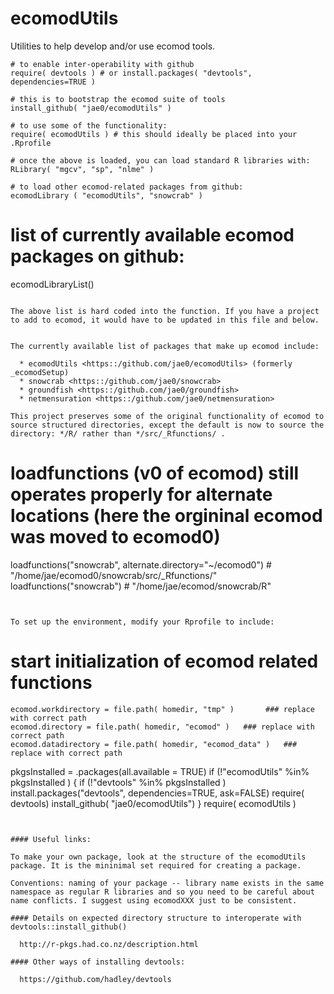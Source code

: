 # ecomodUtils

Utilities to help develop and/or use ecomod tools.

```
# to enable inter-operability with github
require( devtools ) # or install.packages( "devtools", dependencies=TRUE )

# this is to bootstrap the ecomod suite of tools
install_github( "jae0/ecomodUtils" ) 

# to use some of the functionality:
require( ecomodUtils ) # this should ideally be placed into your .Rprofile

# once the above is loaded, you can load standard R libraries with:
RLibrary( "mgcv", "sp", "nlme" ) 

# to load other ecomod-related packages from github: 
ecomodLibrary ( "ecomodUtils", "snowcrab" )   

```
# list of currently available ecomod packages on github:
ecomodLibraryList()
```

The above list is hard coded into the function. If you have a project to add to ecomod, it would have to be updated in this file and below.


The currently available list of packages that make up ecomod include:

  * ecomodUtils <https::/github.com/jae0/ecomodUtils> (formerly _ecomodSetup) 
  * snowcrab <https::/github.com/jae0/snowcrab>
  * groundfish <https::/github.com/jae0/groundfish> 
  * netmensuration <https::/github.com/jae0/netmensuration>

This project preserves some of the original functionality of ecomod to source structured directories, except the default is now to source the directory: */R/ rather than */src/_Rfunctions/ . 

```
# loadfunctions (v0 of ecomod) still operates properly for alternate locations (here the orgininal ecomod was moved to ecomod0) 
loadfunctions("snowcrab", alternate.directory="~/ecomod0")  # "/home/jae/ecomod0/snowcrab/src/_Rfunctions/"
loadfunctions("snowcrab")  # "/home/jae/ecomod/snowcrab/R"
```


To set up the environment, modify your Rprofile to include:

```
  # start initialization of ecomod related functions
	ecomod.workdirectory = file.path( homedir, "tmp" )		 ### replace with correct path
	ecomod.directory = file.path( homedir, "ecomod" )   ### replace with correct path
	ecomod.datadirectory = file.path( homedir, "ecomod_data" )   ### replace with correct path
	
  pkgsInstalled = .packages(all.available = TRUE)
  if (!"ecomodUtils" %in% pkgsInstalled ) {
    if (!"devtools" %in% pkgsInstalled ) install.packages("devtools", dependencies=TRUE, ask=FALSE)
    require( devtools)
    install_github( "jae0/ecomodUtils")
  }
  require( ecomodUtils )

```


#### Useful links:

To make your own package, look at the structure of the ecomodUtils package. It is the mininimal set required for creating a package.

Conventions: naming of your package -- library name exists in the same namespace as regular R libraries and so you need to be careful about name conflicts. I suggest using ecomodXXX just to be consistent. 

#### Details on expected directory structure to interoperate with devtools::install_github() 

  http://r-pkgs.had.co.nz/description.html 

#### Other ways of installing devtools:

  https://github.com/hadley/devtools





